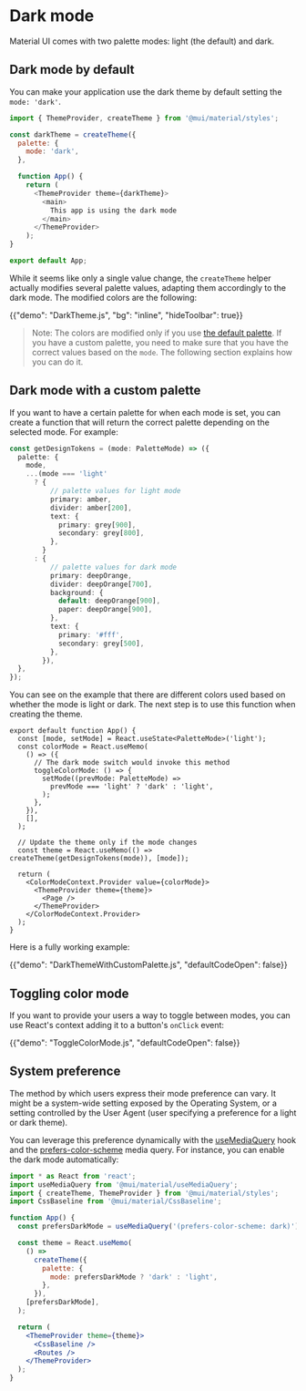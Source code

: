 # Dark mode

<p class="description">Material UI comes with two palette modes: light (the default) and dark.</p>

## Dark mode by default

You can make your application use the dark theme by default setting the `mode: 'dark'`.

```js
import { ThemeProvider, createTheme } from '@mui/material/styles';

const darkTheme = createTheme({
  palette: {
    mode: 'dark',
  },

  function App() {
    return (
      <ThemeProvider theme={darkTheme}>
        <main>
          This app is using the dark mode
        </main>
      </ThemeProvider>
    );
}

export default App;
```

While it seems like only a single value change, the `createTheme` helper actually modifies several palette values, adapting them accordingly to the dark mode.
The modified colors are the following:

{{"demo": "DarkTheme.js", "bg": "inline", "hideToolbar": true}}

> Note: The colors are modified only if you use [the default palette](/customization/default-theme/). If you have a custom palette, you need to make sure that you have the correct values based on the `mode`. The following section explains how you can do it.

## Dark mode with a custom palette

If you want to have a certain palette for when each mode is set, you can create a function that will return the correct palette depending on the selected mode.
For example:

```ts
const getDesignTokens = (mode: PaletteMode) => ({
  palette: {
    mode,
    ...(mode === 'light'
      ? {
          // palette values for light mode
          primary: amber,
          divider: amber[200],
          text: {
            primary: grey[900],
            secondary: grey[800],
          },
        }
      : {
          // palette values for dark mode
          primary: deepOrange,
          divider: deepOrange[700],
          background: {
            default: deepOrange[900],
            paper: deepOrange[900],
          },
          text: {
            primary: '#fff',
            secondary: grey[500],
          },
        }),
  },
});
```

You can see on the example that there are different colors used based on whether the mode is light or dark. The next step is to use this function when creating the theme.

```tsx
export default function App() {
  const [mode, setMode] = React.useState<PaletteMode>('light');
  const colorMode = React.useMemo(
    () => ({
      // The dark mode switch would invoke this method
      toggleColorMode: () => {
        setMode((prevMode: PaletteMode) =>
          prevMode === 'light' ? 'dark' : 'light',
        );
      },
    }),
    [],
  );

  // Update the theme only if the mode changes
  const theme = React.useMemo(() => createTheme(getDesignTokens(mode)), [mode]);

  return (
    <ColorModeContext.Provider value={colorMode}>
      <ThemeProvider theme={theme}>
        <Page />
      </ThemeProvider>
    </ColorModeContext.Provider>
  );
}
```

Here is a fully working example:

{{"demo": "DarkThemeWithCustomPalette.js", "defaultCodeOpen": false}}

## Toggling color mode

If you want to provide your users a way to toggle between modes, you can use React's context adding it to a button's `onClick` event:

{{"demo": "ToggleColorMode.js", "defaultCodeOpen": false}}

## System preference

The method by which users express their mode preference can vary. It might be a system-wide setting exposed by the Operating System, or a setting controlled by the User Agent (user specifying a preference for a light or dark theme).

You can leverage this preference dynamically with the [useMediaQuery](/components/use-media-query/) hook and the [prefers-color-scheme](https://developer.mozilla.org/en-US/docs/Web/CSS/@media/prefers-color-scheme) media query.
For instance, you can enable the dark mode automatically:

```jsx
import * as React from 'react';
import useMediaQuery from '@mui/material/useMediaQuery';
import { createTheme, ThemeProvider } from '@mui/material/styles';
import CssBaseline from '@mui/material/CssBaseline';

function App() {
  const prefersDarkMode = useMediaQuery('(prefers-color-scheme: dark)');

  const theme = React.useMemo(
    () =>
      createTheme({
        palette: {
          mode: prefersDarkMode ? 'dark' : 'light',
        },
      }),
    [prefersDarkMode],
  );

  return (
    <ThemeProvider theme={theme}>
      <CssBaseline />
      <Routes />
    </ThemeProvider>
  );
}
```
